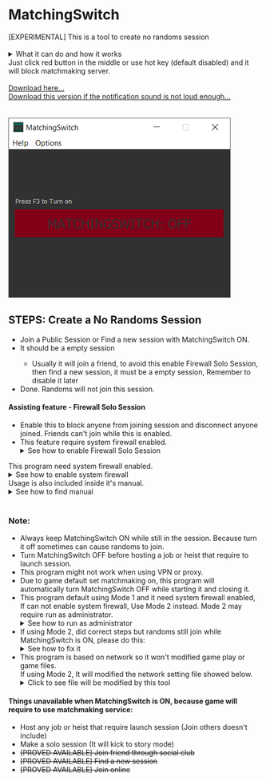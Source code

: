 <h1>MatchingSwitch</h1>
[EXPERIMENTAL] This is a tool to create no randoms session<br>
<br>
<details>
  <summary>What it can do and how it works</summary>
  <br>
  Usually a session will join random people because it's connected to a game server (matchmaking server) that matching random players into the session.<br>
  This tool can block the server that matching randoms into the session.<br>
  This is how it create a Public Session that random players won't start to join, while friends and their friends and crew members are free to join but except randoms.<br>
</details>
Just click red button in the middle or use hot key (default disabled) and it will block matchmaking server.<br>
<br>
<a href="https://raw.githubusercontent.com/Barracuda10/MatchmakingSwitch/master/MatchmakingSwitch/x64/Release/MatchingSwitch.exe"><ins>Download here...</ins></a><br>
<a href="//raw.githubusercontent.com/Barracuda10/MatchmakingSwitch/master/MatchmakingSwitch/x64/Release/ffmpeg/MatchingSwitch.exe"><ins>Download this version if the notification sound is not loud enough...</ins></a><br>
<br>
<br>
<img src="https://github.com/Barracuda10/others/blob/master/MatchmakingSwitch/matchmakingswitch.png"><br>
<!--<a href="https://www.virustotal.com/gui/file/3c5d6335c52a2333999e3b0c711977bf60850a8da0bfd1217358f98409f97d5a/detection" target="_blank"><ins>See virus scan result</ins></a><br>-->
<!--<del>[FIXED] it may look different if the scale and layout setting on Windows 10 is not set to 100%</del>
<br>-->
<h2>STEPS: Create a No Randoms Session</h2>
<!--<h5>Method 1 [RECOMMAND]</h5>-->
<ul>
  <li>Join a Public Session or Find a new session with MatchingSwitch ON.</li>
  <li>It should be a empty session<!-- (usually it will join a friend, to avoid this enable --><!--<a href="/README.md#firewall-solo-session">--><!--Firewall Solo Session--><!--</a>--><!-- , then repeat last step, Remember to disable it later).--></li>
  <ul>
    <li>Usually it will join a friend, to avoid this enable <!--<a href="/README.md#firewall-solo-session">-->Firewall Solo Session<!--</a>-->, then find a new session, it must be a empty session, Remember to disable it later</li>
  </ul>
  <li>Done. Randoms will not join this session.</li>
</ul>
<!--<h5>Method 2</h5>
<ul>
  <li>Join a invite only session with matchmaking on.</li>
  <li>Turn matchmaking off then find a new session and the new session should be a empty session.</li>
  <li>Done. Randoms will not join this session.</li>
</ul>-->
<h4>Assisting feature - Firewall Solo Session</h4>
<ul>
  <li>Enable this to block anyone from joining session and disconnect anyone joined. Friends can't join while this is enabled.</li>
  <li>This feature require system firewall enabled.
    <details>
      <summary>See how to enable Firewall Solo Session</summary>
      <img src="https://raw.githubusercontent.com/Barracuda10/others/master/MatchmakingSwitch/matchmakingswitch_firewallsolosession.png" width=267 height=216><br>
    </details>
  </li>
</ul>
This program need system firewall enabled.<br>
<details>
      <summary>See how to enable system firewall</summary>
      <img src="https://raw.githubusercontent.com/Barracuda10/others/master/MatchmakingSwitch/matchmakingswitch_help_3.png" width=267 height=216><br><br>
      &nbsp;&nbsp;-&nbsp;&nbsp;Choose Open Firewall Settings in Help<br>
      <img src="https://raw.githubusercontent.com/Barracuda10/others/master/NetDisconnector/netdisconnector_fw.png" width=267 height=216><br><br>
      &nbsp;&nbsp;-&nbsp;&nbsp;Choose Turn Windows Defender Firewall on or off<br>
      <img src="https://raw.githubusercontent.com/Barracuda10/others/master/NetDisconnector/netdisconnector_fw_on.png" width=267 height=216><br><br>
      &nbsp;&nbsp;-&nbsp;&nbsp;Turn both network settings to on (If know which network profile is using, only need to turn currently using one on)<br>
</details>
Usage is also included inside it's manual.<br>
<details>
  <summary>See how to find manual</summary>
  <br>
  <img src="https://github.com/Barracuda10/others/blob/master/MatchmakingSwitch/matchmakingswitch_manual.png" width=267 height=216>
</details>
<br>
<h3>Note:</h3>
<ul>
  <li>Always keep MatchingSwitch ON while still in the session. Because turn it off sometimes can cause randoms to join.</li>
  <li>Turn MatchingSwitch OFF before hosting a job or heist that require to launch session.</li>
  <li>This program might not work when using VPN or proxy.</li>
  <li>Due to game default set matchmaking on, this program will automatically turn MatchingSwitch OFF while starting it and closing it.</li>
  <li>This program default using Mode 1 and it need system firewall enabled, <br>If can not enable system firewall, Use Mode 2 instead. Mode 2 may require run as administrator.<br>
    <details>
      <summary>See how to run as administrator</summary>
      <br>
      &nbsp;&nbsp;-&nbsp;&nbsp;Right click MatchmakingSwitch.exe, choose Properties, then choose Compatibility tab,<br>
      &nbsp;&nbsp;-&nbsp;&nbsp;Check this option showed below.<br>
      <br>
      <img src="https://github.com/Barracuda10/others/blob/master/MatchmakingSwitch/administrator.png"><br>
    </details>
  </li>
  <li>If using Mode 2, did correct steps but randoms still join while MatchingSwitch is ON, please do this:<br>
    <details>
      <summary>See how to fix it</summary>
      <br>
      &nbsp;&nbsp;-&nbsp;&nbsp;Click Options->Edit Hosts File, it will pop up a text file.<br>
      &nbsp;&nbsp;-&nbsp;&nbsp;Then check codes in that text file look exactly same to the following codes in picture showed below.<br>
      <img src="https://github.com/Barracuda10/others/blob/master/MatchmakingSwitch/hosts_enabled.png"><br><br>
      &nbsp;&nbsp;-&nbsp;&nbsp;Find and verify this code: "127.0.0.1 mm-gta5-prod.ros.rockstargames.com".<br>
      <!--&nbsp;&nbsp;-&nbsp;&nbsp;Make sure there is no "#" in front of it, if there is, delete all the "#" sign in the line contain "127.0.0.1 mm-gta5-prod.ros.rockstargames.com".<br>-->
      &nbsp;&nbsp;-&nbsp;&nbsp;<!--Or just simply-->Delete the entire line contain "127.0.0.1 mm-gta5-prod.ros.rockstargames.com" and save, then restart this program. It will automatically add a new one when starting it<br>
      <br>
    </details>
  </li>
  <li>This program is based on network so it won't modified game play or game files. <br>If using Mode 2, It will modified the network setting file showed below.<br>
    <details>
      <summary>Click to see file will be modified by this tool</summary>
      &nbsp;&nbsp;-&nbsp;&nbsp;Hosts&nbsp;&nbsp[PATH]%WINDIR%\system32\drivers\etc\hosts<br>
    </details>
  </li>
</ul>
<!--<h3>Cautions:</h3>-->
<h4>Things unavailable when MatchingSwitch is ON, because game will require to use matchmaking service:</h4>
<ul>
  <li>Host any job or heist that require launch session (Join others doesn't include)</li>
  <li>Make a solo session (It will kick to story mode)</li>
  <li><del>[PROVED AVAILABLE] Join friend through social club</del></li>
  <li><del>[PROVED AVAILABLE] Find a new session</del></li>
  <li><del>[PROVED AVAILABLE] Join online</del></li>
</ul>
<br>
<!--2&nbsp;&nbsp;If turn matchmaking back on it will immidiately cause randoms to join sometimes, and even if turn it back off quickly<br>
Therefore it's better to never turn it back on until leave this session.<br>
<br>-->
<!--3&nbsp;&nbsp;If there is already more than 1 people in session and then go turn Matchmaking off, It usually still will cause randoms to join. So the best way to use this is turn it off while only 1 person in the session.<br>-->
<!--<br>
<h2>Advanced features:</h2>
This tool can also disable in game cloud services, make the game unable to connect to the game cloud servers, and it will prevent game to upload and save game progress.<br>
To disable Cloudservices, choose the option show below, it will change to CloudservicesSwitch.<br>
<br>
Just like MatchingSwitch, click red button or use hotkey (default disabled) to disable Cloudservices.<br>
Turn off Cloudservices can make the game temporarily unable to save game progress.<br>
To discard this unsaved game data disconnect internet and let the game kick to story mode.<br>
To upload and save this unsaved game data just turn it back on.<br>
<br>
Due to game default set cloudservices on, this program will automatically turn cloudservices back on when starting it and closing it.<br>
<br>
<br>
<img src="https://github.com/Barracuda10/others/blob/master/MatchmakingSwitch/matchmakingswitch_cloudservicesswitch.png"><br>
Change back to MatchingSwitch anytime through options in picture showed above.<br>
Also it will display each services state if it's On or Off in prompt labal.<br>-->
